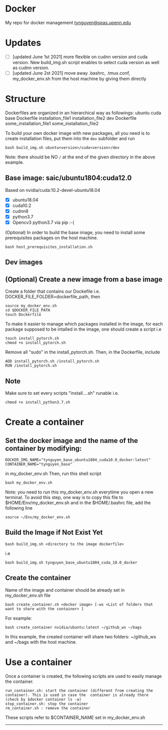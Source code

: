 # Docker
My repo for docker management
tynguyen@seas.upenn.edu 

# Updates
- [ ] [updated June 1st 2021] more flexible on cudnn version and cuda version. New build_img.sh script enables to select cuda version as well as cudnn version. 
- [ ] [updated June 2st 2021] move away .bashrc, .tmux.conf, my_docker_env.sh from the host machine by giving them directly 

# Structure 
Dockerfiles are organized in an hierarchical way as followings:
ubuntu<version>
    cuda<version>
        base
            Dockerfile
            installation_file1
            installation_file2
        dev
            Dockerfile
            some_installation_file1
            some_installation_file2

To build your own docker image with new packages, all you need is to create installation files, put them into the `dev` subfolder and run
```
bash build_img.sh ubuntu<version>/cuda<version>/dev
```
Note: there should be NO `/` at the end of the given directory in the above example. 

## Base image: saic/ubuntu1804:cuda12.0
Based on nvidia/cuda:10.2-devel-ubuntu18.04
- [x] ubuntu18.04
- [x] cuda10.2
- [x] cudnn8 
- [x] python3.7
- [x] Opencv3 python3.7 via pip :-( 

(Optional) In order to build the base image, you need to install some prerequisites packages on the host machine. 
```
bash host_prerequisites_installation.sh
```

## Dev images


## (Optional) Create a new image from a base image
Create a folder that contains our Dockefile
i.e. DOCKER_FILE_FOLDER=dockerfile_path, then 
```
source my_docker_env.sh
cd $DOCKER_FILE_PATH
touch Dockerfile
```
To make it easier to manage which packages installed in the image, for each package supposed to be intalled in the image, one should create a script
i.e
```
touch install_pytorch.sh
chmod +x install_pytorch.sh
``` 
Remove all "sudo" in the install_pytorch.sh. Then, in the Dockerfile, include

```
ADD install_pytorch.sh /install_pytorch.sh
RUN /install_pytorch.sh
```

## Note
Make sure to set every scripts "install....sh" runable
i.e.
```
chmod +x install_python3.7.sh
```


# Create a container 
## Set the docker image and the name of the container by modifying: 
```
DOCKER_IMG_NAME="tynguyen_base_ubuntu1804_cuda10.0_docker:latest"
CONTAINER_NAME="tynguyen_base"
```
in my_docker_env.sh 
Then, run this shell script
```
bash my_docker_env.sh
```
Note: you need to run this my_docker_env.sh everytime you open a new terminal. To avoid this step, one way is to copy this file to $HOME/Env/my_docker_env.sh and in the $HOME/.bashrc file, add the following line
```
source ~/Env/my_docker_env.sh
```


## Build the Image if Not Exist Yet
```
bash build_img.sh <directory to the image dockerfile>
```
i.e 
```
bash build_img.sh tynguyen_base_ubuntu1804_cuda_10.0_docker 
```

## Create the container 
Name of the image and container should be already set in my_docker_env.sh file
```
bash create_container.sh <docker image> [-ws <List of folders that want to share with the container> ]
```
For example: 
```
bash create_container nvidia/ubuntu:latest ~/github_ws ~/bags

```
In this example, the created container will share two folders: ~/github_ws and ~/bags with the host machine. 

# Use a container
Once a container is created, the following scripts are used to easily manage the container.
```
run_container.sh: start the container (different from creating the container). This is used in case the  container is already there (check by $docker container ls -a)
stop_container.sh: stop the container 
rm_container.sh : remove the container
```
These scripts refer to $CONTAINER_NAME set in my_docker_env.sh 

---
